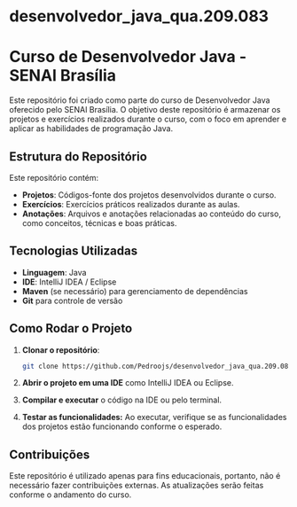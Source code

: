 # desenvolvedor_java_qua.209.083
# Curso de Desenvolvedor Java - SENAI Brasília

Este repositório foi criado como parte do curso de Desenvolvedor Java oferecido pelo SENAI Brasília. O objetivo deste repositório é armazenar os projetos e exercícios realizados durante o curso, com o foco em aprender e aplicar as habilidades de programação Java.

## Estrutura do Repositório

Este repositório contém:

- **Projetos**: Códigos-fonte dos projetos desenvolvidos durante o curso.
- **Exercícios**: Exercícios práticos realizados durante as aulas.
- **Anotações**: Arquivos e anotações relacionadas ao conteúdo do curso, como conceitos, técnicas e boas práticas.

## Tecnologias Utilizadas

- **Linguagem**: Java
- **IDE**: IntelliJ IDEA / Eclipse
- **Maven** (se necessário) para gerenciamento de dependências
- **Git** para controle de versão

## Como Rodar o Projeto

1. **Clonar o repositório**:
   ```bash
   git clone https://github.com/Pedroojs/desenvolvedor_java_qua.209.083.git

2. **Abrir o projeto em uma IDE** como IntelliJ IDEA ou Eclipse.

3. **Compilar e executar** o código na IDE ou pelo terminal.
4. **Testar as funcionalidades:** Ao executar, verifique se as funcionalidades dos projetos estão funcionando conforme o esperado.

## Contribuições

Este repositório é utilizado apenas para fins educacionais, portanto, não é necessário fazer contribuições externas. As atualizações serão feitas conforme o andamento do curso.

